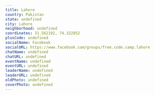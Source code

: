```yaml
---
title: Lahore
country: Pakistan
state: undefined
city: Lahore
neighborhood: undefined
coordinates: 31.562192, 74.322852
plusCode: undefined
socialName: Facebook
socialURL: https://www.facebook.com/groups/free.code.camp.lahore
chatName: undefined
chatURL: undefined
eventName: undefined
eventURL: undefined
leaderName: undefined
leaderURL: undefined
oldPhoto: undefined
coverPhoto: undefined
---
```

